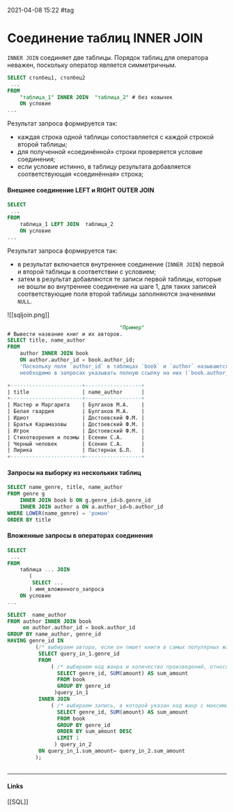 2021-04-08 15:22
#tag
# Соединение таблиц INNER JOIN
`INNER JOIN` соединяет две таблицы. Порядок таблиц для оператора неважен, поскольку оператор является симметричным.[](https://stepik.org/lesson/308886/step/3?unit=291012)

```sql
SELECT столбец1, столбец2
 ...
FROM
    "таблица_1" INNER JOIN  "таблица_2" # без ковычек
    ON условие
...
```
Результат запроса формируется так:
-   каждая строка одной таблицы сопоставляется с каждой строкой второй таблицы;
-   для полученной «соединённой» строки проверяется условие соединения;
-   если условие истинно, в таблицу результата добавляется соответствующая «соединённая» строка; 
#### Внешнее соединение LEFT и RIGHT OUTER JOIN
```sql
SELECT
 ...
FROM
    таблица_1 LEFT JOIN  таблица_2
    ON условие
...
```
Результат запроса формируется так:
- в результат включается внутреннее соединение (`INNER JOIN`) первой и второй таблицы в соответствии с условием;
- затем в результат добавляются те записи первой таблицы, которые не вошли во внутреннее соединение на шаге 1, для таких записей соответствующие поля второй таблицы заполняются значениями `NULL`.

![[sqljoin.png]]
```sql
									"Пример"
# Вывести название книг и их авторов.
SELECT title, name_author
FROM 
    author INNER JOIN book
    ON author.author_id = book.author_id;
	'Поскольку поля `author_id` в таблицах `book` и `author` называются одинаково,
	необходимо в запросах указывать полную ссылку на них (`book.author_id` и `author.author_id`).'
```

```sql
+-----------------------+------------------+
| title                 | name_author      |
+-----------------------+------------------+
| Мастер и Маргарита    | Булгаков М.А.    |
| Белая гвардия         | Булгаков М.А.    |
| Идиот                 | Достоевский Ф.М. |
| Братья Карамазовы     | Достоевский Ф.М. |
| Игрок                 | Достоевский Ф.М. |
| Стихотворения и поэмы | Есенин С.А.      |
| Черный человек        | Есенин С.А.      |
| Лирика                | Пастернак Б.Л.   |
+-----------------------+------------------+
```

#### Запросы на выборку из нескольких таблиц
```sql
SELECT name_genre, title, name_author
FROM genre g 
    INNER JOIN book b ON g.genre_id=b.genre_id
    INNER JOIN author a ON a.author_id=b.author_id
WHERE LOWER(name_genre) = 'роман'
ORDER BY title
```
#### Вложенные запросы в операторах соединения
```sql
SELECT
 ...
FROM
    таблица ... JOIN  
       (
        SELECT ...
       ) имя_вложенного_запроса
    ON условие
...
```
```sql
SELECT  name_author
FROM author INNER JOIN book
     on author.author_id = book.author_id
GROUP BY name_author, genre_id
HAVING genre_id IN 
         (/* выбираем автора, если он пишет книги в самых популярных жанрах*/
          SELECT query_in_1.genre_id
          FROM 
              ( /* выбираем код жанра и количество произведений, относящихся к нему */
                SELECT genre_id, SUM(amount) AS sum_amount
                FROM book
                GROUP BY genre_id
               )query_in_1
          INNER JOIN 
              ( /* выбираем запись, в которой указан код жанр с максимальным количеством книг */
                SELECT genre_id, SUM(amount) AS sum_amount
                FROM book
                GROUP BY genre_id
                ORDER BY sum_amount DESC
                LIMIT 1
               ) query_in_2
          ON query_in_1.sum_amount= query_in_2.sum_amount
         );              
  
```
_____________
#### Links
[[SQL]]